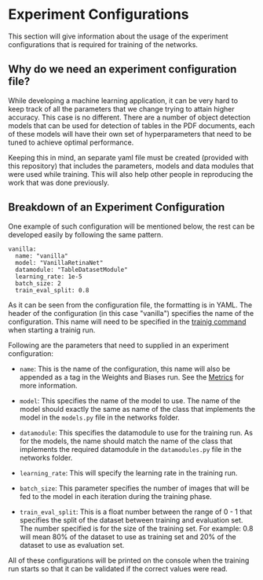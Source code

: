 # Experiment Configurations

This section will give information about the usage of the experiment configurations
that is required for training of the networks.

## Why do we need an experiment configuration file?

While developing a machine learning application, it can be very hard
to keep track of all the parameters that we change trying to attain
higher accuracy. This case is no different. There are a number of
object detection models that can be used for detection of tables in 
the PDF documents, each of these models will have their own set of
hyperparameters that need to be tuned to achieve optimal performance.

Keeping this in mind, an separate yaml file must be created (provided 
with this repository) that includes the parameters, models and data
modules that were used while training. This will also help other
people in reproducing the work that was done previously. 

## Breakdown of an Experiment Configuration

One example of such configuration will be mentioned below, the rest
can be developed easily by following the same pattern.

```
vanilla:
  name: "vanilla"
  model: "VanillaRetinaNet"
  datamodule: "TableDatasetModule"
  learning_rate: 1e-5
  batch_size: 2
  train_eval_split: 0.8
```

As it can be seen from the configuration file, the formatting is in YAML.
The header of the configuration (in this case "vanilla") specifies the name
of the configuration. This name will need to be specified in the [trainig command](command.md) when starting a trainig run. 

Following are the parameters that need to supplied in an experiment configuration:

- `name`: This is the name of the configuration, this name will also be appended as a tag in the Weights and Biases run. See the [Metrics](metrics.md) for more information.

- `model`: This specifies the name of the model to use. The name of the model should exactly the same as name of the class that implements the model in the `models.py` file in the networks folder.

- `datamodule`: This specifies the datamodule to use for the training run. As for the models, the name should match the name of the class that implements the required datamodule in the `datamodules.py` file in the networks folder.

- `learning_rate`: This will specify the learning rate in the training run.

- `batch_size`: This parameter specifies the number of images that will be fed to the model in each iteration during the training phase.

- `train_eval_split`: This is a float number between the range of 0 - 1 that specifies the split of the dataset between training and evaluation set. The number specified is for the size of the training set. For example: 0.8 will mean 80% of the dataset to use as training set and 20% of the dataset to use as evaluation set.

All of these configurations will be printed on the console when the training run starts so that it can be validated if the correct values were read.